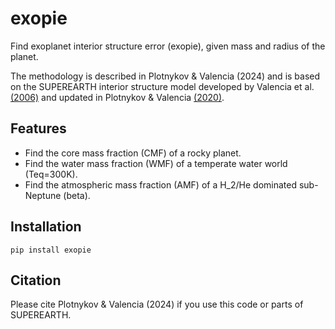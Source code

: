 # exopie
Find exoplanet interior structure error (exopie), given mass and radius of the planet.

The methodology is described in Plotnykov & Valencia (2024) and is based on the SUPEREARTH interior structure model developed by Valencia et al. [(2006)](https://www.sciencedirect.com/science/article/abs/pii/S0019103505004574?via%3Dihub) and 
updated in Plotnykov & Valencia [(2020)](https://academic.oup.com/mnras/article/499/1/932/5899063). 

## Features
* Find the core mass fraction (CMF) of a rocky planet.
* Find the water mass fraction (WMF) of a temperate water world (Teq=300K).
* Find the atmospheric mass fraction (AMF) of a H_2/He dominated sub-Neptune (beta).

## Installation

```ssh
pip install exopie
```

## Citation
Please cite Plotnykov & Valencia (2024) if you use this code or parts of SUPEREARTH.
